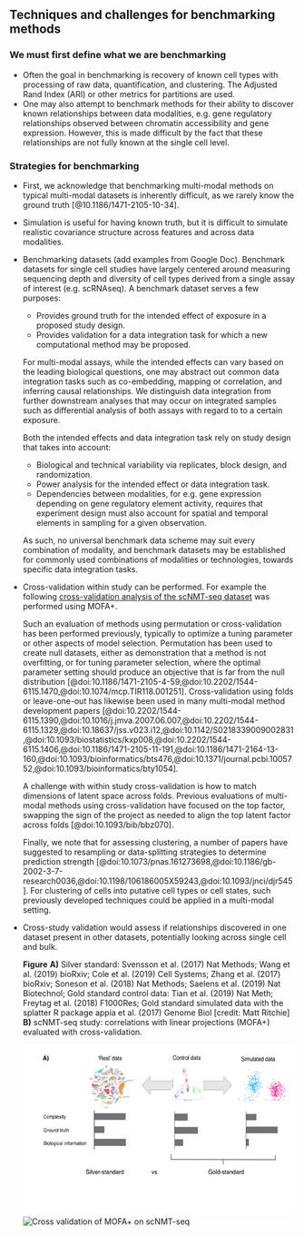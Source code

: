 ## Techniques and challenges for benchmarking methods

### We must first define what we are benchmarking

 * Often the goal in benchmarking is recovery of known cell types with
   processing of raw data, quantification, and clustering. The
   Adjusted Rand Index (ARI) or other metrics for partitions are
   used.
 * One may also attempt to benchmark methods for their ability to
   discover known relationships between data modalities, e.g. gene
   regulatory relationships observed between chromatin accessibility
   and gene expression. However, this is made difficult by the fact
   that these relationships are not fully known at the single cell
   level.

### Strategies for benchmarking

* First, we acknowledge that benchmarking multi-modal methods on
  typical multi-modal datasets is inherently difficult, as we rarely
  know the ground truth [@10.1186/1471-2105-10-34].
* Simulation is useful for having known truth, but it is difficult to
  simulate realistic covariance structure across features and across
  data modalities.
* Benchmarking datasets (add examples from Google Doc). Benchmark
  datasets for single cell studies have largely centered around
  measuring sequencing depth and diversity of cell types derived from
  a single assay of interest (e.g. scRNAseq). A benchmark dataset
  serves a few purposes:
    - Provides ground truth for the intended effect of exposure in a
      proposed study design.
    - Provides validation for a data integration task for which a new
      computational method may be proposed.

  For multi-modal assays, while the intended effects can vary based on
  the leading biological questions, one may abstract out common data
  integration tasks such as co-embedding, mapping or correlation, and
  inferring causal relationships. We distinguish data integration from
  further downstream analyses that may occur on integrated samples
  such as differential analysis of both assays with regard to to a certain
  exposure.

  Both the intended effects and data integration task rely on study
  design that takes into account:
    - Biological and technical variability via replicates, block
      design, and randomization.
	- Power analysis for the intended effect or data integration
      task.
	- Dependencies between modalities, for e.g. gene expression
      depending on gene regulatory element activity, requires that
      experiment design must also account for spatial and temporal
      elements in sampling for a given observation.

  As such, no universal benchmark data scheme may suit every
  combination of modality, and benchmark datasets may be established
  for commonly used combinations of modalities or technologies,
  towards specific data integration tasks.

* Cross-validation within study can be performed. For example the
  following 
  [cross-validation analysis of the scNMT-seq dataset](https://github.com/Wancen/CV-MOFA)
  was performed using MOFA+.

  Such an evaluation of methods using permutation or cross-validation
  has been performed previously, typically to optimize a tuning
  parameter or other aspects of model selection. Permutation has been
  used to create null datasets, either as demonstration that a method
  is not overfitting, or for tuning parameter selection, where the
  optimal parameter setting should produce an objective that is far
  from the null distribution
  [@doi:10.1186/1471-2105-4-59,@doi:10.2202/1544-6115.1470,@doi:10.1074/mcp.TIR118.001251].
  Cross-validation using folds or leave-one-out has likewise been used
  in many multi-modal method development papers 
  [@doi:10.2202/1544-6115.1390,@doi:10.1016/j.jmva.2007.06.007,@doi:10.2202/1544-6115.1329,@doi:10.18637/jss.v023.i12,@doi:10.1142/S0218339009002831,@doi:10.1093/biostatistics/kxp008,@doi:10.2202/1544-6115.1406,@doi:10.1186/1471-2105-11-191,@doi:10.1186/1471-2164-13-160,@doi:10.1093/bioinformatics/bts476,@doi:10.1371/journal.pcbi.1005752,@doi:10.1093/bioinformatics/bty1054].

  A challenge with within study cross-validation is how to
  match dimensions of latent space across folds. Previous evaluations
  of multi-modal methods using cross-validation have focused on the
  top factor, swapping the sign of the project as needed to align
  the top latent factor across folds [@doi:10.1093/bib/bbz070].
  
  Finally, we note that for assessing clustering, a number of papers
  have suggested to resampling or data-splitting strategies to
  determine prediction strength 
  [@doi:10.1073/pnas.161273698,@doi:10.1186/gb-2002-3-7-research0036,@doi:10.1198/106186005X59243,@doi:10.1093/jnci/djr545].
  For clustering of cells into putative cell types or cell states,
  such previously developed techniques could be applied in a
  multi-modal setting.
  
* Cross-study validation would assess if relationships discovered in
  one dataset present in other datasets, potentially looking across
  single cell and bulk.
  
  **Figure** **A)** Silver standard: Svensson et al. (2017) Nat Methods; Wang et al. (2019) bioRxiv; Cole et al. (2019) Cell Systems; Zhang et al. (2017) bioRxiv; 
Soneson et al. (2018) Nat Methods; Saelens et al. (2019) Nat Biotechnol; Gold standard control data: Tian et al. (2019) Nat Meth; Freytag et al. (2018) F1000Res;  Gold standard simulated data with the splatter R package appia et al. (2017) Genome Biol [credit: Matt Ritchie] **B)** scNMT-seq study: correlations with linear projections (MOFA+) evaluated with cross-validation.

  <img src="images/Benchmark.png" alt="Silver and Gold standard benchmarking" height="300"/>
  <img src="images/scNMT_MOFA_CV.png" alt="Cross validation of MOFA+ on scNMT-seq" height="300"/>

